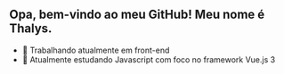 ## Opa, bem-vindo ao meu GitHub! Meu nome é Thalys.

- 🔭 Trabalhando atualmente em front-end
- 🌱 Atualmente estudando Javascript com foco no framework Vue.js 3

